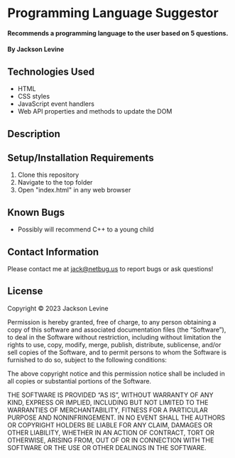 # Programming Language Suggestor

#### Recommends a programming language to the user based on 5 questions.

#### By Jackson Levine

## Technologies Used

* HTML
* CSS styles
* JavaScript event handlers
* Web API properties and methods to update the DOM

## Description

## Setup/Installation Requirements

1. Clone this repository
2. Navigate to the top folder
3. Open "index.html" in any web browser

## Known Bugs

* Possibly will recommend C++ to a young child

## Contact Information
Please contact me at jack@netbug.us to report bugs or ask questions!

## License

Copyright © 2023 Jackson Levine

Permission is hereby granted, free of charge, to any person obtaining a copy of this software and associated documentation files (the “Software”), to deal in the Software without restriction, including without limitation the rights to use, copy, modify, merge, publish, distribute, sublicense, and/or sell copies of the Software, and to permit persons to whom the Software is furnished to do so, subject to the following conditions:

The above copyright notice and this permission notice shall be included in all copies or substantial portions of the Software.

THE SOFTWARE IS PROVIDED “AS IS”, WITHOUT WARRANTY OF ANY KIND, EXPRESS OR IMPLIED, INCLUDING BUT NOT LIMITED TO THE WARRANTIES OF MERCHANTABILITY, FITNESS FOR A PARTICULAR PURPOSE AND NONINFRINGEMENT. IN NO EVENT SHALL THE AUTHORS OR COPYRIGHT HOLDERS BE LIABLE FOR ANY CLAIM, DAMAGES OR OTHER LIABILITY, WHETHER IN AN ACTION OF CONTRACT, TORT OR OTHERWISE, ARISING FROM, OUT OF OR IN CONNECTION WITH THE SOFTWARE OR THE USE OR OTHER DEALINGS IN THE SOFTWARE.